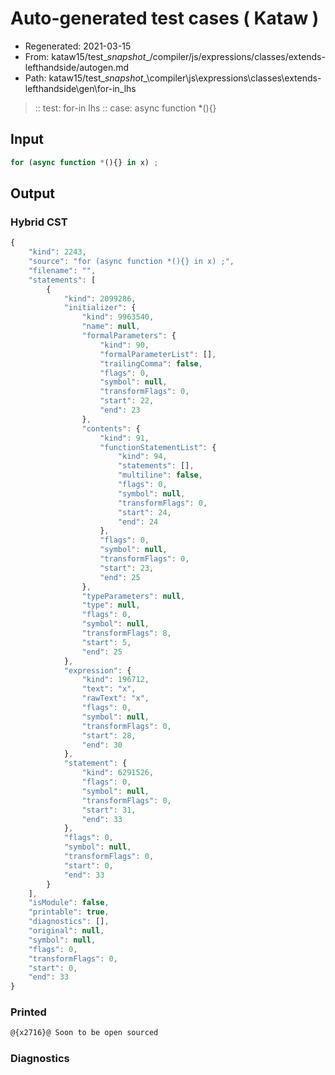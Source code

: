# Auto-generated test cases ( Kataw )
- Regenerated: 2021-03-15
- From: kataw15/test\__snapshot__/compiler/js/expressions/classes/extends-lefthandside/autogen.md
- Path: kataw15/test\__snapshot__\compiler\js\expressions\classes\extends-lefthandside\gen\for-in_lhs
> :: test: for-in lhs
> :: case: async function *(){}
## Input

`````js
for (async function *(){} in x) ;
`````

## Output

### Hybrid CST

```javascript
{
    "kind": 2243,
    "source": "for (async function *(){} in x) ;",
    "filename": "",
    "statements": [
        {
            "kind": 2099286,
            "initializer": {
                "kind": 9963540,
                "name": null,
                "formalParameters": {
                    "kind": 90,
                    "formalParameterList": [],
                    "trailingComma": false,
                    "flags": 0,
                    "symbol": null,
                    "transformFlags": 0,
                    "start": 22,
                    "end": 23
                },
                "contents": {
                    "kind": 91,
                    "functionStatementList": {
                        "kind": 94,
                        "statements": [],
                        "multiline": false,
                        "flags": 0,
                        "symbol": null,
                        "transformFlags": 0,
                        "start": 24,
                        "end": 24
                    },
                    "flags": 0,
                    "symbol": null,
                    "transformFlags": 0,
                    "start": 23,
                    "end": 25
                },
                "typeParameters": null,
                "type": null,
                "flags": 0,
                "symbol": null,
                "transformFlags": 8,
                "start": 5,
                "end": 25
            },
            "expression": {
                "kind": 196712,
                "text": "x",
                "rawText": "x",
                "flags": 0,
                "symbol": null,
                "transformFlags": 0,
                "start": 28,
                "end": 30
            },
            "statement": {
                "kind": 6291526,
                "flags": 0,
                "symbol": null,
                "transformFlags": 0,
                "start": 31,
                "end": 33
            },
            "flags": 0,
            "symbol": null,
            "transformFlags": 0,
            "start": 0,
            "end": 33
        }
    ],
    "isModule": false,
    "printable": true,
    "diagnostics": [],
    "original": null,
    "symbol": null,
    "flags": 0,
    "transformFlags": 0,
    "start": 0,
    "end": 33
}
```

### Printed

```javascript
@{x2716}@ Soon to be open sourced
```

### Diagnostics

```javascript

```

